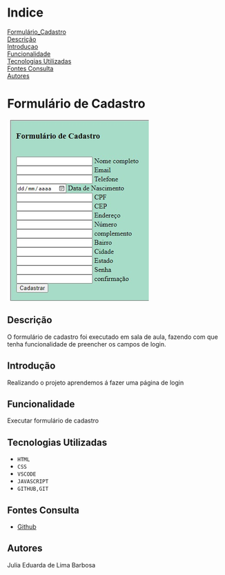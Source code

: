 
# Indice

[Formulário_Cadastro](#formulario_cadastro)  
[Descrição](#descrição)  
[Introduçao](#introduçao)  
[Funcionalidade](#funcionalidade)  
[Tecnologias Utilizadas](#tecnologias-utilizadas)  
[Fontes Consulta](#fontes-consulta)  
[Autores](#autores)  

# Formulário de Cadastro
![Capa_cadastro](capa_cadastro.jpg)
## Descrição
O formulário de cadastro foi executado em sala de aula, fazendo com que tenha funcionalidade de preencher os campos de login.
## Introdução
Realizando o projeto aprendemos á fazer uma página de login
## Funcionalidade
Executar formulário de cadastro 
## Tecnologias Utilizadas
* ``HTML``
* ``CSS``
* ``VSCODE`` 
* ``JAVASCRIPT``
* ``GITHUB,GIT``
## Fontes Consulta
* [Github](https://github.com/limaxju/-Cadastro.git)
## Autores
Julia Eduarda de Lima Barbosa
